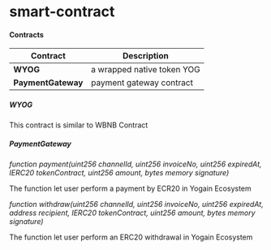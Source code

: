 # smart-contract

#### Contracts

| Contract           | Description                |
|--------------------|----------------------------|
| **WYOG**           | a wrapped native token YOG |
| **PaymentGateway** | payment gateway contract   |

##### WYOG
This contract is similar to WBNB Contract
##### PaymentGateway
_function payment(uint256 channelId, uint256 invoiceNo, uint256 expiredAt, IERC20 tokenContract, uint256 amount, bytes memory signature)_

The function let user perform a payment by ECR20 in Yogain Ecosystem

_function withdraw(uint256 channelId, uint256 invoiceNo, uint256 expiredAt, address recipient, IERC20 tokenContract, uint256 amount, bytes memory signature)_

The function let user perform an ERC20 withdrawal in Yogain Ecosystem

